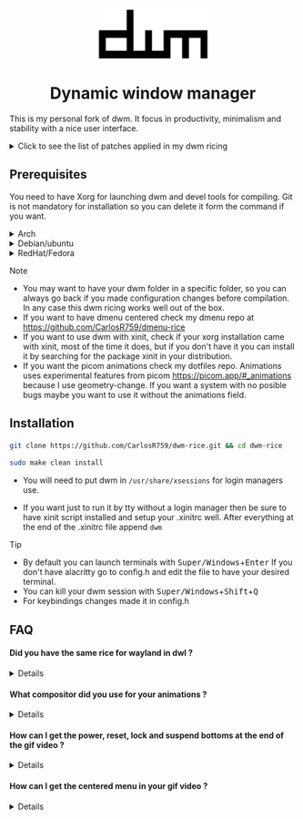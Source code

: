 <div align="center">
  <img src="./dwm.png" alt="dwm-logo-bordered" width="195" height="90"/>

  # Dynamic window manager
</div>

This is my personal fork of dwm. It focus in productivity, minimalism and stability with a nice user interface.

<details>
  <summary> Click to see the list of patches applied in my dwm ricing </summary>
  
  - alwaysCenter
  - attachBottom
  - autoStart
  - moveStack
  - pertag
  - status2d
  - vanityGapps [Includes bottom stack, gridmode, fibonnaci layouts and more]
  - warp

</details>

## Prerequisites
You need to have Xorg for launching dwm and devel tools for compiling. Git is not mandatory for installation so you can delete it form the command if you want.

<details>
  <summary>Arch</summary>

  ```sh
  sudo pacman -S base base-devel xorg git
  ```
</details>

<details>
  <summary>Debian/ubuntu</summary>

  ```sh
  sudo apt install build-essential xorg git
  ```
  
</details>

<details>
  <summary>RedHat/Fedora</summary>

  ```sh
  sudo dnf install @base-x gitt && sudo dnf groupinstall "Development Tools" "Development Libraries"
  ```
</details>



> [!NOTE]
> - You may want to have your dwm folder in a specific folder, so you can always go back if you made configuration changes before compilation. In any case this dwm ricing works well out of the box.
> - If you want to have dmenu centered check my dmenu repo at https://github.com/CarlosR759/dmenu-rice
> - If you want to use dwm with xinit, check if your xorg installation came with xinit, most of the time it does, but if you don't have it you can install it by searching for the package xinit in your distribution.
> - If you want the picom animations check my dotfiles repo. Animations uses experimental features from picom https://picom.app/#_animations because I use geometry-change. If you want a system with no posible bugs maybe you want to use it without the animations field.

## Installation

```sh
git clone https://github.com/CarlosR759/dwm-rice.git && cd dwm-rice
```

```sh
sudo make clean install
```

- You will need to put dwm in `/usr/share/xsessions` for login managers use.

- If you want just to run it by tty without a login manager then be sure to have xinit script installed and setup your .xinitrc well. After everything at the end of the .xinitrc file append `dwm`

> [!TIP]
> - By default you can launch terminals with <kbd>Super/Windows</kbd>+<kbd>Enter</kbd> If you don't have alacritty go to config.h and edit the file to have your desired terminal.
> - You can kill your dwm session with <kbd>Super/Windows</kbd>+<kbd>Shift</kbd>+<kbd>Q</kbd>
> - For keybindings changes made it in config.h

## FAQ

#### Did you have  the same rice for wayland in dwl ? 

<details>
  <content>
    No I dont have it. Since I want my system to be stable for work intentions, i made the decision to use dwm. Maybe in the future I could make it, but only if I see that dwl + patches is stable and the switching from Xorg is a better choice for productivity.
  </content>
</details>

#### What compositor did you use for your animations ? 

<details>
  <content>
    I use the default picom made by yshui which is the default in many distros. FT-Labs and PiJulius picoms are also great and with many more animations, but doesn't have the same support as yshui picom and are experimental. So for stability reasons I decided to use yshui picom, so less fancy animations but stable and comfy system.
  </content>
</details>

#### How can I get the power, reset, lock and suspend bottoms at the end of the gif video ?

<details>
  <content>
    Just get my dot files or use the content of my rofi content in your .config folder. This also can be applied to my picom config if you like the animations.
  </content>
</details>

#### How can I get the centered menu in your gif video ? 

<details>
  <content>
    Just go to my dmenu repo and install it
  </conent>
</details>
